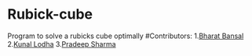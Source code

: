 # Rubick-cube
Program to solve a rubicks cube optimally
#Contributors:
1.<a href= "https://github.com/Bharat-mtr" >Bharat Bansal</a>
2.<a href= "https://github.com/kunal646">Kunal Lodha</a>
3.<a href="https://github.com/pradeepsh2203" >Pradeep Sharma</a>

